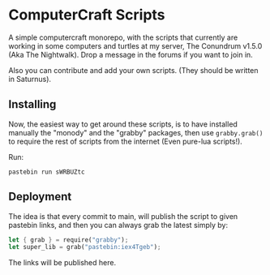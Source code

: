 # ComputerCraft Scripts

A simple computercraft monorepo, with the scripts that currently are working in some
computers and turtles at my server, The Conundrum v1.5.0 (Aka The Nightwalk). Drop a
message in the forums if you want to join in.

Also you can contribute and add your own scripts. (They should be written in Saturnus).

## Installing

Now, the easiest way to get around these scripts, is to have installed manually
the "monody" and the "grabby" packages, then use `grabby.grab()` to require
the rest of scripts from the internet (Even pure-lua scripts!).

Run:

```
pastebin run sWRBUZtc
```

## Deployment

The idea is that every commit to main, will publish the script to given pastebin
links, and then you can always grab the latest simply by:

```rs
let { grab } = require("grabby");
let super_lib = grab("pastebin:iex4Tgeb");
```

The links will be published here.
